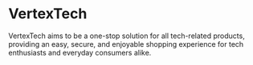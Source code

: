 # VertexTech
 VertexTech aims to be a one-stop solution for all tech-related products, providing an easy, secure, and enjoyable shopping experience for tech enthusiasts and everyday consumers alike.
